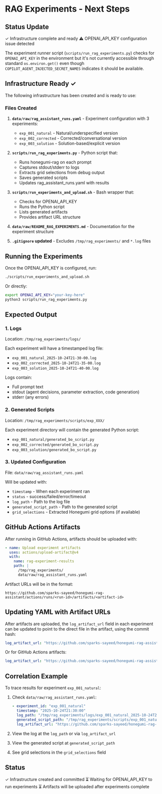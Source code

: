 # RAG Experiments - Next Steps

## Status Update

✓ Infrastructure complete and ready
⚠️ OPENAI_API_KEY configuration issue detected

The experiment runner script (`scripts/run_rag_experiments.py`) checks for `OPENAI_API_KEY` in the environment but it's not currently accessible through standard `os.environ.get()` even though `COPILOT_AGENT_INJECTED_SECRET_NAMES` indicates it should be available.

## Infrastructure Ready ✓

The following infrastructure has been created and is ready to use:

### Files Created

1. **`data/raw/rag_assistant_runs.yaml`** - Experiment configuration with 3 experiments:
   - `exp_001_natural` - Natural/underspecified version
   - `exp_002_corrected` - Corrected/conversational version  
   - `exp_003_solution` - Solution-based/explicit version

2. **`scripts/run_rag_experiments.py`** - Python script that:
   - Runs honegumi-rag on each prompt
   - Captures stdout/stderr to logs
   - Extracts grid selections from debug output
   - Saves generated scripts
   - Updates rag_assistant_runs.yaml with results

3. **`scripts/run_experiments_and_upload.sh`** - Bash wrapper that:
   - Checks for OPENAI_API_KEY
   - Runs the Python script
   - Lists generated artifacts
   - Provides artifact URL structure

4. **`data/raw/README_RAG_EXPERIMENTS.md`** - Documentation for the experiment structure

5. **`.gitignore` updated** - Excludes `/tmp/rag_experiments/` and `*.log` files

## Running the Experiments

Once the OPENAI_API_KEY is configured, run:

```bash
./scripts/run_experiments_and_upload.sh
```

Or directly:

```bash
export OPENAI_API_KEY="your-key-here"
python3 scripts/run_rag_experiments.py
```

## Expected Output

### 1. Logs
Location: `/tmp/rag_experiments/logs/`

Each experiment will have a timestamped log file:
- `exp_001_natural_2025-10-24T21-30-00.log`
- `exp_002_corrected_2025-10-24T21-35-00.log`
- `exp_003_solution_2025-10-24T21-40-00.log`

Logs contain:
- Full prompt text
- stdout (agent decisions, parameter extraction, code generation)
- stderr (any errors)

### 2. Generated Scripts
Location: `/tmp/rag_experiments/scripts/exp_XXX/`

Each experiment directory will contain the generated Python script:
- `exp_001_natural/generated_bo_script.py`
- `exp_002_corrected/generated_bo_script.py`
- `exp_003_solution/generated_bo_script.py`

### 3. Updated Configuration
File: `data/raw/rag_assistant_runs.yaml`

Will be updated with:
- `timestamp` - When each experiment ran
- `status` - success/failed/error/timeout
- `log_path` - Path to the log file
- `generated_script_path` - Path to the generated script
- `grid_selections` - Extracted Honegumi grid options (if available)

## GitHub Actions Artifacts

After running in GitHub Actions, artifacts should be uploaded with:

```yaml
- name: Upload experiment artifacts
  uses: actions/upload-artifact@v4
  with:
    name: rag-experiment-results
    path: |
      /tmp/rag_experiments/
      data/raw/rag_assistant_runs.yaml
```

Artifact URLs will be in the format:
```
https://github.com/sparks-sayeed/honegumi-rag-assistant/actions/runs/<run-id>/artifacts/<artifact-id>
```

## Updating YAML with Artifact URLs

After artifacts are uploaded, the `log_artifact_url` field in each experiment can be updated to point to the direct file in the artifact, using the commit hash:

```yaml
log_artifact_url: "https://github.com/sparks-sayeed/honegumi-rag-assistant/blob/<commit-hash>/path/to/artifact"
```

Or for GitHub Actions artifacts:
```yaml
log_artifact_url: "https://github.com/sparks-sayeed/honegumi-rag-assistant/actions/runs/<run-id>"
```

## Correlation Example

To trace results for experiment `exp_001_natural`:

1. Check `data/raw/rag_assistant_runs.yaml`:
   ```yaml
   - experiment_id: "exp_001_natural"
     timestamp: "2025-10-24T21:30:00"
     log_path: "/tmp/rag_experiments/logs/exp_001_natural_2025-10-24T21-30-00.log"
     generated_script_path: "/tmp/rag_experiments/scripts/exp_001_natural/generated_bo_script.py"
     log_artifact_url: "https://github.com/sparks-sayeed/honegumi-rag-assistant/actions/runs/12345"
   ```

2. View the log at the `log_path` or via `log_artifact_url`
3. View the generated script at `generated_script_path`
4. See grid selections in the `grid_selections` field

## Status

✓ Infrastructure created and committed
⏳ Waiting for OPENAI_API_KEY to run experiments
⏳ Artifacts will be uploaded after experiments complete
